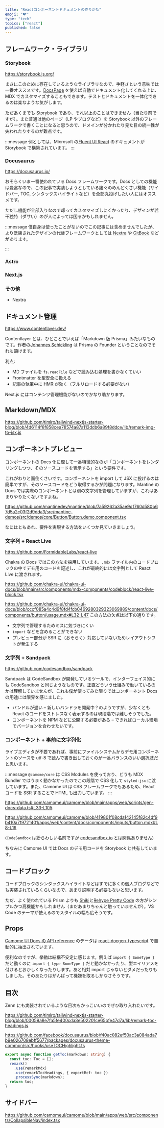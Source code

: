 ```yaml
---
title: "Reactコンポーネントドキュメントの作りかた"
emoji: "🐦"
type: "tech"
topics: ["react"]
published: false
---
```


## フレームワーク・ライブラリ

### Storybook

https://storybook.js.org/

まさにこのために存在しているようなライブラリなので、手軽さという意味では一番オススメです。[DocsPage](https://storybook.js.org/docs/react/writing-docs/docs-page) を使えば自動でドキュメント化してくれる上に、MDX でカスタマイズすることもできます。テストとドキュメントを一体化できるのは楽なような気がします。

ただあくまでも Storybook であり、それ以上のことはできません（当たり前ですが）。また普通は他のページ（LP やブログなど）を Storybook 以外のフレームワークで書くことになると思うので、ドメインが分かれたり見た目の統一性が失われたりするのが難点です。

:::message
例としては、Microsoft の[Fluent UI React](https://react.fluentui.dev/?path=/docs/concepts-introduction--page) のドキュメントが Storybook で構築されています。
:::

### Docusaurus

https://docusaurus.io/

おそらくいま一番使われている Docs フレームワークです。Docs としての機能は豊富なので、この記事で実装しようとしている諸々のめんどくさい機能（サイドバー, TOC, シンタックスハイライトなど）を全部丸投げしたい人にはオススメです。

ただし機能が全部入りなので却ってカスタマイズしにくかったり、デザインが若干独特（ダサい）のが人によっては困るかもしれません。

:::message
僕自身は使ったことがないのでこの記事には含めませんでしたが、より洗練されたデザインの代替フレームワークとしては [Nextra](https://nextra.site/docs) や [GitBook](https://www.gitbook.com/) などがあります。

:::

### Astro

### Next.js

### その他

- Nextra

## ドキュメント管理

https://www.contentlayer.dev/

Contentlayer とは、ひとことでいえば「Markdown 版 Prisma」みたいなものです。作者の[Johannes Schickling](https://github.com/schickling) は Prisma の Founder ということなのでそれも頷けます。

利点:

- MD ファイルを `fs.readFile` などで読み込む処理を書かなくていい
- Frontmatter を型安全に扱える
- 記事の執筆中に HMR が効く（フルリロードする必要がない）

Next.js にはコンテンツ管理機能がないのでかなり助かります。

## Markdown/MDX

https://github.com/timlrx/tailwind-nextjs-starter-blog/blob/4d6114f8f858cea78574a87a113ddb6a89f8ddce/lib/remark-img-to-jsx.js

## コンポーネントプレビュー

コンポーネントの Docs 化に際して一番特徴的なのが「コンポーネントをレンダリングしつつ、そのソースコードを表示する」という要件です。

これがわりと面倒くさいです。コンポーネントを import して JSX に投げるのは簡単ですが、そのソースコードをどう取得するかが問題になります。Mantine の Docs では実際のコンポーネントとは別の文字列を管理していますが、これはあまりやりたくないですよね。

https://github.com/mantinedev/mantine/blob/7a59262a35ae9d1760d580b67d5a2c03f2d9dda3/src/mantine-demos/src/demos/core/Button/Button.demo.component.tsx

なにはともあれ、要件を実現する方法をいくつか見ていきましょう。

### 文字列 + React Live

https://github.com/FormidableLabs/react-live

Chakra の Docs ではこの方法を採用しています。`.mdx` ファイル内のコードブロックの中でデモ用のコードを記述し、これが最終的には文字列として React Live に渡されます。

https://github.com/chakra-ui/chakra-ui-docs/blob/main/src/components/mdx-components/codeblock/react-live-block.tsx

https://github.com/chakra-ui/chakra-ui-docs/blob/cccf085a4c4d9f8fd4fcb0469280329323069889/content/docs/components/button/usage.mdx#L32-L47
この方法の欠点は以下の通りです。

- 文字列で管理するためミスに気づきにくい
- `import` などを含めることができない
- プレビュー部分が SSR に（おそらく）対応していないためレイアウトシフトが発生する

### 文字列 + Sandpack

https://github.com/codesandbox/sandpack

Sandpack は CodeSandbox が開発しているツールで、インターフェイス的にも CodeSandbox と同じようなものです。正直どういう仕組みで動いているのかは理解していませんが、これも僕が使ってみた限りではコンポーネント Docs の用途には限界を感じました。

- バンドルが遅い – 新しいバンドラを開発中？のようですが、少なくとも React のコードをストレスなく表示するのは現段階では難しそうでした。
- コンポーネントを NPM などに公開する必要がある – できればローカル環境でバージョンを合わせたいです。

### コンポーネント + 事前に文字列化

ライブエディタが不要であれば、事前にファイルシステムからデモ用コンポーネントのソースを utf-8 で読んで書き出しておくのが一番バランスのいい選択肢だと思います。

:::message
`@camome/core` は CSS Modules を使っており、どうも MDX Bundler ではうまく動かなかったのでこの段階で CSS 化して `styled-jsx` に渡しています。また、Camome UI は CSS フレームワークでもあるため、React コードを SSR することで HTML も出力しています。
:::

https://github.com/camomeui/camome/blob/main/apps/web/scripts/gen-docs-data.ts#L33-L105

https://github.com/camomeui/camome/blob/419801f08cda142145f82c4df9b410a7f9721401/apps/web/content/docs/components/inputs/button.mdx#L8-L19

(`CodeSandbox` は紛らわしい名前ですが [codesandbox.io](https://codesandbox.io) とは関係ありません)

ちなみに Camome UI では Docs のデモ用コードを Storybook と共有しています。

## コードブロック

コードブロックのシンタックスハイライトなどはすでに多くの個人ブログなどでも実装されているくらいなので、あまり説明する必要もないと思います。

ただ、よく使われている Prism よりも [Shiki](https://github.com/shikijs/shiki)と[Rehype Pretty Code](https://github.com/atomiks/rehype-pretty-code) の方がシンプルかつ高機能かもしれません（まだあまりちゃんと触っていませんが）。VS Code のテーマが使えるのでスタイルの幅も広そうです。

## Props

[Camome UI Docs の API reference](https://camome.net/docs/components/inputs/button?tab=api) のデータは [react-docgen-typescript](https://github.com/styleguidist/react-docgen-typescript) で自動的に抽出されています。

便利なのですが、挙動は結構不安定に感じます。例えば `import { SomeType }` だと動くのに `import { type SomeType }` だと動かなかったり、型エイリアスを付けるとおかしくなったりします。あと相対 import じゃないとダメだったりもしました。そのあたりはがんばって機嫌を取るしかなさそうです。

## 目次

Zenn にも実装されているような目次もかっこいいのでぜひ取り入れたいです。

https://github.com/timlrx/tailwind-nextjs-starter-blog/blob/00059a8e7fa5fe400cda3e502201ce65bfe47d7a/lib/remark-toc-headings.js

https://github.com/facebook/docusaurus/blob/f40ac082ef50ac3a084ada7b9e026708ebff5677/packages/docusaurus-theme-common/src/hooks/useTOCHighlight.ts

```ts
export async function getToc(markdown: string) {
  const toc: Toc = [];
  remark()
    .use(remarkMdx)
    .use(remarkTocHeadings, { exportRef: toc })
    .processSync(markdown);
  return toc;
}
```

## サイドバー

https://github.com/camomeui/camome/blob/main/apps/web/src/components/CollapsibleNav/index.tsx
